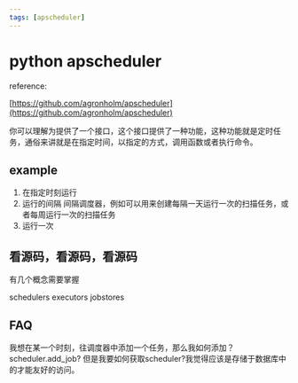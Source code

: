```yaml
---
tags: [apscheduler]
---
```


# python apscheduler

reference:

[https://github.com/agronholm/apscheduler](https://github.com/agronholm/apscheduler)

你可以理解为提供了一个接口，这个接口提供了一种功能，这种功能就是定时任务，通俗来讲就是在指定时间，以指定的方式，调用函数或者执行命令。

## example 
1. 在指定时刻运行
2. 运行的间隔
间隔调度器，例如可以用来创建每隔一天运行一次的扫描任务，或者每周运行一次的扫描任务
3. 运行一次

## 看源码，看源码，看源码

有几个概念需要掌握

schedulers
executors
jobstores

## FAQ
我想在某一个时刻，往调度器中添加一个任务，那么我如何添加？
scheduler.add_job? 但是我要如何获取scheduler?我觉得应该是存储于数据库中的才能友好的访问。

